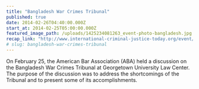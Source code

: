 ```yaml
---
title: "Bangladesh War Crimes Tribunal"
published: true
date: 2014-02-26T04:40:00.000Z
start_at: 2014-02-25T05:00:00.000Z
featured_image_path: /uploads/1425234081263_event-photo-bangladesh.jpg
recap_link: "http://www.international-criminal-justice-today.org/event/2014/02/25/bangladesh-war-crimes-tribunal/"
# slug: bangladesh-war-crimes-tribunal
---
```


On February 25, the American Bar Association (ABA) held a discussion on the Bangladesh War Crimes Tribunal at Georgetown University Law Center. The purpose of the discussion was to address the shortcomings of the Tribunal and to present some of its accomplishments.


